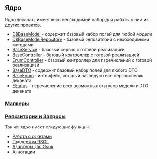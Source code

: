 ## Ядро

Ядро деканата имеет весь необходимый набор для работы с ним из других проектов.

- [DBBaseModel](https://github.com/yamaxila/Dean-backend/tree/dev/core/src/main/java/by/vstu/dean/core/models/DBBaseModel.java) -
  содержит базовый набор полей для любой модели
- [DBBaseModelRepository](https://github.com/yamaxila/Dean-backend/tree/dev/core/src/main/java/by/vstu/dean/core/repo/DBBaseModelRepository.java) -
    базовый репозиторий с необходимыми методами
- [BaseService](https://github.com/yamaxila/Dean-backend/tree/dev/core/src/main/java/by/vstu/dean/core/services/BaseService.java) -
  базовый сервис с готовой реализацией
- [BaseController](https://github.com/yamaxila/Dean-backend/tree/dev/core/src/main/java/by/vstu/dean/core/controllers/BaseController.java) -
  базовый контроллер с готовой реализацией
- [EnumController](https://github.com/yamaxila/Dean-backend/tree/dev/core/src/main/java/by/vstu/dean/core/controllers/EnumController.java) -
  базовый контроллер для перечислений с готовой реализацией
- [BaseDTO](https://github.com/yamaxila/Dean-backend/tree/dev/core/src/main/java/by/vstu/dean/core/dto/BaseDTO.java) - 
  содержит базовый набор полей для любого DTO
- [BaseEnum](https://github.com/yamaxila/Dean-backend/tree/dev/core/src/main/java/by/vstu/dean/core/enums/BaseEnum.java) -
  интерфейс, который наследуют все перечисления деканата  
- [EStatus](https://github.com/yamaxila/Dean-backend/tree/dev/core/src/main/java/by/vstu/dean/core/enums/EStatus.java) -
  перечисление всех возможных статусов модели и DTO деканата  

### [Мапперы](https://github.com/yamaxila/Dean-backend/tree/dev/docs/mappers.md)
### [Репозитории и Запросы](https://github.com/yamaxila/Dean-backend/tree/dev/docs/repo.md)

Так же ядро имеет следующие функции:

- [Работа с сокетами](https://github.com/yamaxila/Dean-backend/tree/dev/core/src/main/java/by/vstu/dean/core/sockets/)
- [Поддержка RSQL](https://github.com/yamaxila/Dean-backend/tree/dev/core/src/main/java/by/vstu/dean/core/rsql/)
- [Адаптеры для Gson](https://github.com/yamaxila/Dean-backend/tree/dev/core/src/main/java/by/vstu/dean/adapters/)
- [Аннотации](https://github.com/yamaxila/Dean-backend/tree/dev/core/src/main/java/by/vstu/dean/anotations/)